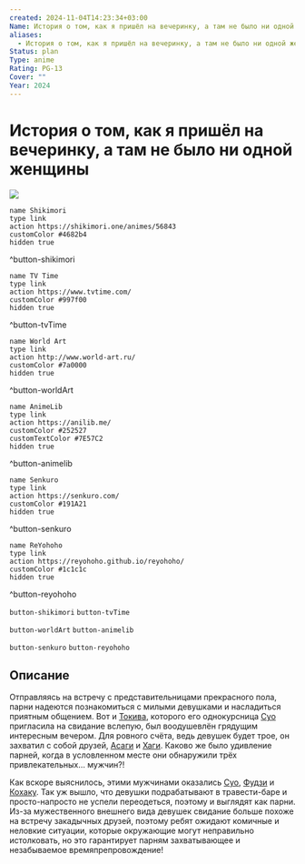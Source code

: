 ```yaml
---
created: 2024-11-04T14:23:34+03:00
Name: История о том, как я пришёл на вечеринку, а там не было ни одной женщины
aliases:
  - История о том, как я пришёл на вечеринку, а там не было ни одной женщины
Status: plan
Type: anime
Rating: PG-13
Cover: ""
Year: 2024
---
```


# История о том, как я пришёл на вечеринку, а там не было ни одной женщины

![](https://nyaa.shikimori.one/uploads/poster/animes/56843/a0c7d15845b53a0bad418da20e3a3f02.jpeg)

```button
name Shikimori
type link
action https://shikimori.one/animes/56843
customColor #4682b4
hidden true
```
^button-shikimori

```button
name TV Time
type link
action https://www.tvtime.com/
customColor #997f00
hidden true
```
^button-tvTime

```button
name World Art
type link
action http://www.world-art.ru/
customColor #7a0000
hidden true
```
^button-worldArt

```button
name AnimeLib
type link
action https://anilib.me/
customColor #252527
customTextColor #7E57C2
hidden true
```
^button-animelib

```button
name Senkuro
type link
action https://senkuro.com/
customColor #191A21
hidden true
```
^button-senkuro

```button
name ReYohoho
type link
action https://reyohoho.github.io/reyohoho/
customColor #1c1c1c
hidden true
```
^button-reyohoho

`button-shikimori` `button-tvTime`

`button-worldArt` `button-animelib`

`button-senkuro` `button-reyohoho`

## Описание

Отправляясь на встречу с представительницами прекрасного пола, парни надеются познакомиться с милыми девушками и насладиться приятным общением. Вот и [Токива](https://shikimori.one/characters/220212-tokiwa), которого его однокурсница [Суо](https://shikimori.one/characters/220209-suou) пригласила на свидание вслепую, был воодушевлён грядущим интересным вечером. Для ровного счёта, ведь девушек будет трое, он захватил с собой друзей, [Асаги](https://shikimori.one/characters/220214-asagi) и [Хаги](https://shikimori.one/characters/220213-hagi). Каково же было удивление парней, когда в условленном месте они обнаружили трёх привлекательных… мужчин?!

Как вскоре выяснилось, этими мужчинами оказались [Суо](https://shikimori.one/characters/220209-suou),  [Фудзи](https://shikimori.one/characters/220210-fuji) и [Кохаку](https://shikimori.one/characters/220211-kohaku). Так уж вышло, что девушки подрабатывают в травести-баре и просто-напросто не успели переодеться, поэтому и выглядят как парни. Из-за мужественного внешнего вида девушек свидание больше похоже на встречу закадычных друзей, поэтому ребят ожидают комичные и неловкие ситуации, которые окружающие могут неправильно истолковать, но это гарантирует парням захватывающее и незабываемое времяпрепровождение!
